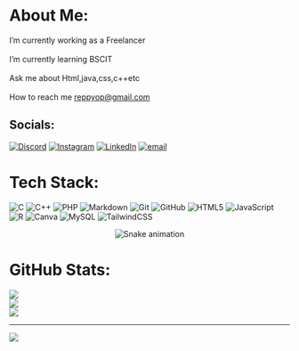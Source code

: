 #  About Me:
I’m currently working as a Freelancer<br><br>I’m currently learning BSCIT<br><br>Ask me about Html,java,css,c++etc<br><br>How to reach me reppyop@gmail.com


##  Socials:
[![Discord](https://img.shields.io/badge/Discord-%237289DA.svg?logo=discord&logoColor=white)](https://discord.gg/mwevJdqJH7) [![Instagram](https://img.shields.io/badge/Instagram-%23E4405F.svg?logo=Instagram&logoColor=white)](https://instagram.com/rxppyop) [![LinkedIn](https://img.shields.io/badge/LinkedIn-%230077B5.svg?logo=linkedin&logoColor=white)](https://linkedin.com/in/prathamkandarkar) [![email](https://img.shields.io/badge/Email-D14836?logo=gmail&logoColor=white)](mailto:reppyop@gmail.com) 

#  Tech Stack:
![C](https://img.shields.io/badge/c-%2300599C.svg?style=for-the-badge&logo=c&logoColor=white) ![C++](https://img.shields.io/badge/c++-%2300599C.svg?style=for-the-badge&logo=c%2B%2B&logoColor=white) ![PHP](https://img.shields.io/badge/php-%23777BB4.svg?style=for-the-badge&logo=php&logoColor=white) ![Markdown](https://img.shields.io/badge/markdown-%23000000.svg?style=for-the-badge&logo=markdown&logoColor=white) ![Git](https://img.shields.io/badge/git-%23F05033.svg?style=for-the-badge&logo=git&logoColor=white) ![GitHub](https://img.shields.io/badge/github-%23121011.svg?style=for-the-badge&logo=github&logoColor=white) ![HTML5](https://img.shields.io/badge/html5-%23E34F26.svg?style=for-the-badge&logo=html5&logoColor=white) ![JavaScript](https://img.shields.io/badge/javascript-%23323330.svg?style=for-the-badge&logo=javascript&logoColor=%23F7DF1E) ![R](https://img.shields.io/badge/r-%23276DC3.svg?style=for-the-badge&logo=r&logoColor=white) ![Canva](https://img.shields.io/badge/Canva-%2300C4CC.svg?style=for-the-badge&logo=Canva&logoColor=white) ![MySQL](https://img.shields.io/badge/mysql-4479A1.svg?style=for-the-badge&logo=mysql&logoColor=white) ![TailwindCSS](https://img.shields.io/badge/tailwindcss-%2338B2AC.svg?style=for-the-badge&logo=tailwind-css&logoColor=white)

<div align="center">
  <img src="https://profile-readme-generator.com/assets/snake.svg" alt="Snake animation" />
</div>

#  GitHub Stats:
![](https://github-readme-stats.vercel.app/api?username=notrxppy&theme=shadow_blue&hide_border=false&include_all_commits=true&count_private=true)<br/>
![](https://nirzak-streak-stats.vercel.app/?user=notrxppy&theme=shadow_blue&hide_border=false)<br/>
![](https://github-readme-stats.vercel.app/api/top-langs/?username=notrxppy&theme=shadow_blue&hide_border=false&include_all_commits=true&count_private=true&layout=compact)

---
[![](https://visitcount.itsvg.in/api?id=notrxppy&icon=0&color=0)](https://visitcount.itsvg.in)

